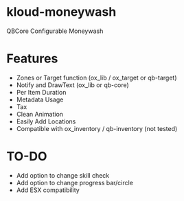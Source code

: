 # kloud-moneywash
 QBCore Configurable Moneywash

# Features
- Zones or Target function (ox_lib / ox_target or qb-target)
- Notify and DrawText (ox_lib or qb-core)
- Per Item Duration
- Metadata Usage
- Tax
- Clean Animation
- Easily Add Locations
- Compatible with ox_inventory / qb-inventory (not tested)

# TO-DO
- Add option to change skill check
- Add option to change progress bar/circle
- Add ESX compatibility

